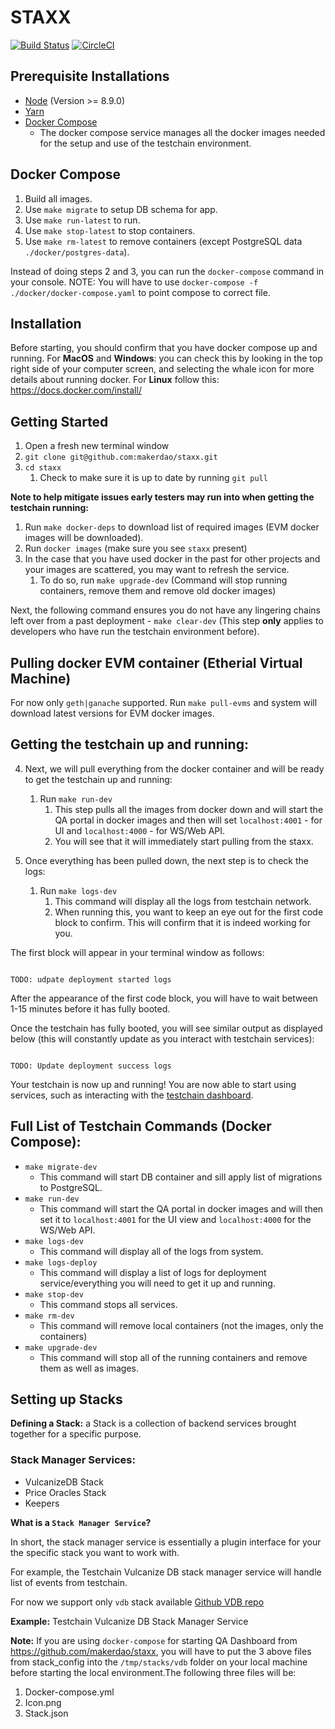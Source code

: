 # STAXX
[![Build Status](https://travis-ci.org/makerdao/staxx.svg?branch=master)](https://travis-ci.org/makerdao/staxx)
[![CircleCI](https://circleci.com/gh/makerdao/staxx.svg?style=svg)](https://circleci.com/gh/makerdao/staxx)


## Prerequisite Installations
- [Node](https://nodejs.org/en/download/) (Version >= 8.9.0)
- [Yarn](https://yarnpkg.com/en/)
- [Docker Compose](https://docs.docker.com/compose/)
  - The docker compose service manages all the docker images needed for the setup and use of the testchain environment.


## Docker Compose

1. Build all images.
2. Use `make migrate` to setup DB schema for app.
3. Use `make run-latest` to run.
4. Use `make stop-latest` to stop containers.
5. Use `make rm-latest` to remove containers (except PostgreSQL data `./docker/postgres-data`).

Instead of doing steps 2 and 3, you can run the `docker-compose` command in your console.
NOTE: You will have to use `docker-compose -f ./docker/docker-compose.yaml` to point compose to correct file.

## Installation

Before starting, you should confirm that you have docker compose up and running.
For **MacOS** and **Windows**: you can check this by looking in the top right side of your computer screen, and selecting the whale icon for more details about running docker.
For **Linux** follow this: https://docs.docker.com/install/

## Getting Started

1. Open a fresh new terminal window
2. `git clone git@github.com:makerdao/staxx.git`
3. `cd staxx`
    1. Check to make sure it is up to date by running `git pull`


**Note to help mitigate issues early testers may run into when getting the testchain running:**

1. Run `make docker-deps` to download list of required images (EVM docker images will be downloaded).
2. Run `docker images` (make sure you see `staxx` present)
3. In the case that you have used docker in the past for other projects and your images are scattered, you may want to refresh the service.
    1. To do so, run `make upgrade-dev` (Command will stop running containers, remove them and remove old docker images)


Next, the following command ensures you do not have any lingering chains left over from a past deployment  - `make clear-dev` (This step **only** applies to developers who have run the testchain environment before).

## Pulling docker EVM container (Etherial Virtual Machine)

For now only `geth|ganache` supported.
Run `make pull-evms` and system will download latest versions for EVM docker images.

## Getting the testchain up and running:


4. Next, we will pull everything from the docker container and will be ready to get the testchain up and running:
    1. Run `make run-dev`
        1. This step pulls all the images from docker down and will start the QA portal in docker images and then will set `localhost:4001` - for UI and `localhost:4000` - for WS/Web API.
        2. You will see that it will immediately start pulling from the staxx.

5. Once everything has been pulled down, the next step is to check the logs:
    1. Run `make logs-dev`
        1. This command will display all the logs from testchain network.
        2. When running this, you want to keep an eye out for the first code block to confirm. This will confirm that it is indeed working for you.


The first block will appear in your terminal window as follows:

```

TODO: udpate deployment started logs

```

After the appearance of the first code block, you will have to wait between 1-15 minutes before it has fully booted.

Once the testchain has fully booted, you will see similar output as displayed below (this will constantly update as you interact with testchain services):

```

TODO: Update deployment success logs

```

Your testchain is now up and running! You are now able to start using services, such as interacting with the [testchain dashboard](https://github.com/makerdao/testchain-dashboard).


## Full List of Testchain Commands (Docker Compose):

- `make migrate-dev`
    - This command will start DB container and sill apply list of migrations to PostgreSQL.
- `make run-dev`
    - This command will start the QA portal in docker images and will then set it to  `localhost:4001` for the UI view and `localhost:4000` for the WS/Web API.
- `make logs-dev`
    - This command will display all of the logs from system.
- `make logs-deploy`
    - This command will display a list of logs for deployment service/everything you will need to get it up and running.
- `make stop-dev`
    - This command stops all services.
- `make rm-dev`
    - This command will remove local containers (not the images, only the containers)
- `make upgrade-dev`
    - This command will stop all of the running containers and remove them as well as images.

## Setting up Stacks

**Defining a Stack:** a Stack is a collection of backend services brought together for a specific purpose.


### Stack Manager Services:
- VulcanizeDB Stack
- Price Oracles Stack
- Keepers

**What is a `Stack Manager Service`?**

In short, the stack manager service is essentially a plugin interface for your the specific stack you want to work with.

For example, the Testchain Vulcanize DB stack manager service will handle list of events from testchain.

For now we support only `vdb` stack available
[Github VDB repo](https://github.com/makerdao/testchain-stack-vdb)

**Example:** Testchain Vulcanize DB Stack Manager Service

**Note:** If you are using `docker-compose` for starting QA Dashboard from https://github.com/makerdao/staxx, you will have to put the 3 above files from stack_config into the `/tmp/stacks/vdb` folder on your local machine before starting the local environment.The following three files will be:

1. Docker-compose.yml
2. Icon.png
3. Stack.json
